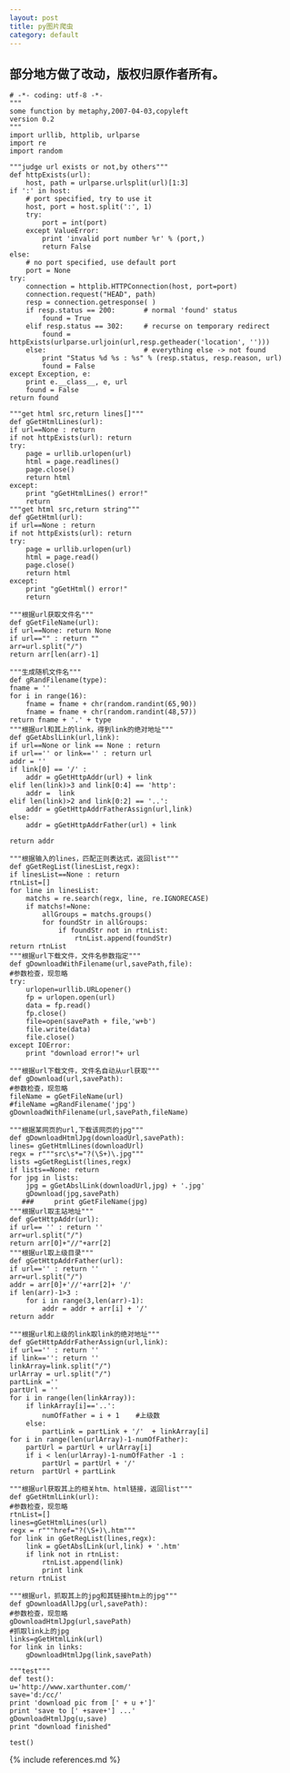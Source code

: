 ```yaml
---
layout: post
title: py图片爬虫
category: default
---
```

 部分地方做了改动，版权归原作者所有。
--------

    # -*- coding: utf-8 -*-
    """
    some function by metaphy,2007-04-03,copyleft
    version 0.2
    """
    import urllib, httplib, urlparse
    import re
    import random

    """judge url exists or not,by others"""
    def httpExists(url):
        host, path = urlparse.urlsplit(url)[1:3]
    if ':' in host:
        # port specified, try to use it
        host, port = host.split(':', 1)
        try:
            port = int(port)
        except ValueError:
            print 'invalid port number %r' % (port,)
            return False
    else:
        # no port specified, use default port
        port = None
    try:
        connection = httplib.HTTPConnection(host, port=port)
        connection.request("HEAD", path)
        resp = connection.getresponse( )
        if resp.status == 200:       # normal 'found' status
            found = True
        elif resp.status == 302:     # recurse on temporary redirect
            found = httpExists(urlparse.urljoin(url,resp.getheader('location', '')))
        else:                        # everything else -> not found
            print "Status %d %s : %s" % (resp.status, resp.reason, url)
            found = False
    except Exception, e:
        print e.__class__, e, url
        found = False
    return found

    """get html src,return lines[]"""
    def gGetHtmlLines(url):
    if url==None : return
    if not httpExists(url): return 
    try:
        page = urllib.urlopen(url)   
        html = page.readlines()
        page.close()
        return html
    except:
        print "gGetHtmlLines() error!"
        return
    """get html src,return string"""
    def gGetHtml(url):
    if url==None : return
    if not httpExists(url): return 
    try:
        page = urllib.urlopen(url)   
        html = page.read()
        page.close()
        return html
    except:
        print "gGetHtml() error!"
        return

    """根据url获取文件名"""
    def gGetFileName(url):
    if url==None: return None
    if url=="" : return ""
    arr=url.split("/")
    return arr[len(arr)-1]

    """生成随机文件名"""
    def gRandFilename(type):
    fname = ''
    for i in range(16):
        fname = fname + chr(random.randint(65,90))
        fname = fname + chr(random.randint(48,57))
    return fname + '.' + type
    """根据url和其上的link，得到link的绝对地址"""
    def gGetAbslLink(url,link):
    if url==None or link == None : return 
    if url=='' or link=='' : return url 
    addr = '' 
    if link[0] == '/' : 
        addr = gGetHttpAddr(url) + link 
    elif len(link)>3 and link[0:4] == 'http':
        addr =  link 
    elif len(link)>2 and link[0:2] == '..':
        addr = gGetHttpAddrFatherAssign(url,link)
    else:
        addr = gGetHttpAddrFather(url) + link 

    return addr 

    """根据输入的lines，匹配正则表达式，返回list"""
    def gGetRegList(linesList,regx):
    if linesList==None : return 
    rtnList=[]
    for line in linesList:
        matchs = re.search(regx, line, re.IGNORECASE)
        if matchs!=None:
            allGroups = matchs.groups()
            for foundStr in allGroups:
                if foundStr not in rtnList:
                    rtnList.append(foundStr)
    return rtnList
    """根据url下载文件，文件名参数指定"""
    def gDownloadWithFilename(url,savePath,file):
    #参数检查，现忽略
    try:
        urlopen=urllib.URLopener()
        fp = urlopen.open(url)
        data = fp.read()
        fp.close()
        file=open(savePath + file,'w+b')
        file.write(data)
        file.close()
    except IOError:
        print "download error!"+ url
        
    """根据url下载文件，文件名自动从url获取"""
    def gDownload(url,savePath):
    #参数检查，现忽略
    fileName = gGetFileName(url)
    #fileName =gRandFilename('jpg')
    gDownloadWithFilename(url,savePath,fileName)
        
    """根据某网页的url,下载该网页的jpg"""
    def gDownloadHtmlJpg(downloadUrl,savePath):
    lines= gGetHtmlLines(downloadUrl)
    regx = r"""src\s*="?(\S+)\.jpg"""
    lists =gGetRegList(lines,regx)
    if lists==None: return 
    for jpg in lists:
        jpg = gGetAbslLink(downloadUrl,jpg) + '.jpg'
        gDownload(jpg,savePath)
       ###     print gGetFileName(jpg)
    """根据url取主站地址"""
    def gGetHttpAddr(url):
    if url== '' : return ''
    arr=url.split("/")
    return arr[0]+"//"+arr[2]
    """根据url取上级目录"""
    def gGetHttpAddrFather(url):
    if url=='' : return ''
    arr=url.split("/")
    addr = arr[0]+'//'+arr[2]+ '/'
    if len(arr)-1>3 :
        for i in range(3,len(arr)-1):
            addr = addr + arr[i] + '/'
    return addr

    """根据url和上级的link取link的绝对地址"""
    def gGetHttpAddrFatherAssign(url,link):
    if url=='' : return ''
    if link=='': return ''
    linkArray=link.split("/")
    urlArray = url.split("/")
    partLink =''
    partUrl = ''
    for i in range(len(linkArray)):        
        if linkArray[i]=='..': 
            numOfFather = i + 1    #上级数
        else:
            partLink = partLink + '/'  + linkArray[i]
    for i in range(len(urlArray)-1-numOfFather):
        partUrl = partUrl + urlArray[i] 
        if i < len(urlArray)-1-numOfFather -1 : 
            partUrl = partUrl + '/'
    return  partUrl + partLink

    """根据url获取其上的相关htm、html链接，返回list"""
    def gGetHtmlLink(url):
    #参数检查，现忽略
    rtnList=[]
    lines=gGetHtmlLines(url)
    regx = r"""href="?(\S+)\.htm"""
    for link in gGetRegList(lines,regx):
        link = gGetAbslLink(url,link) + '.htm'
        if link not in rtnList:
            rtnList.append(link)
            print link
    return rtnList

    """根据url，抓取其上的jpg和其链接htm上的jpg"""
    def gDownloadAllJpg(url,savePath):
    #参数检查，现忽略
    gDownloadHtmlJpg(url,savePath)
    #抓取link上的jpg
    links=gGetHtmlLink(url)
    for link in links:
        gDownloadHtmlJpg(link,savePath)

    """test"""
    def test():
    u='http://www.xarthunter.com/'
    save='d:/cc/'
    print 'download pic from [' + u +']'
    print 'save to [' +save+'] ...'
    gDownloadHtmlJpg(u,save)
    print "download finished"
    
    test()


{% include references.md %}
